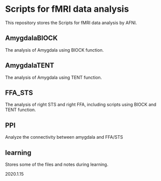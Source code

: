 # Scripts for fMRI data analysis
This repository stores the Scripts for fMRI data analysis by AFNI.

## AmygdalaBlOCK
The analysis of Amygdala using BlOCK function.

## AmygdalaTENT
The analysis of Amygdala using TENT function.

## FFA_STS
The analysis of right STS and right FFA, including scripts using BlOCK and TENT function.

## PPI
Analyze the connectivity between amygdala and FFA/STS

## learning
Stores some of the files and notes during learning.

2020.1.15
